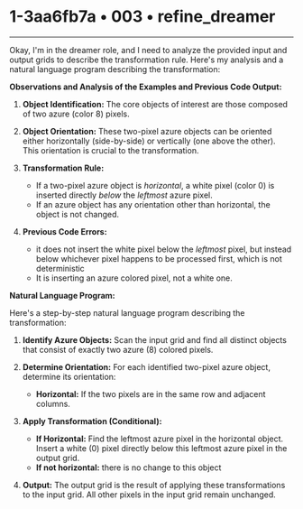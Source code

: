 # 1-3aa6fb7a • 003 • refine_dreamer

---
Okay, I'm in the dreamer role, and I need to analyze the provided input and output grids to describe the transformation rule. Here's my analysis and a natural language program describing the transformation:

**Observations and Analysis of the Examples and Previous Code Output:**

1.  **Object Identification:** The core objects of interest are those composed of two azure (color 8) pixels.

2.  **Object Orientation:** These two-pixel azure objects can be oriented either horizontally (side-by-side) or vertically (one above the other). This orientation is crucial to the transformation.

3.  **Transformation Rule:**
    *   If a two-pixel azure object is *horizontal*, a white pixel (color 0) is inserted directly *below* the *leftmost* azure pixel.
    *  If an azure object has any orientation other than horizontal, the object is not changed.

4. **Previous Code Errors:**
    - it does not insert the white pixel below the *leftmost* pixel, but instead below whichever pixel happens to be processed first, which is not deterministic
    - It is inserting an azure colored pixel, not a white one.

**Natural Language Program:**

Here's a step-by-step natural language program describing the transformation:

1.  **Identify Azure Objects:** Scan the input grid and find all distinct objects that consist of exactly two azure (8) colored pixels.

2.  **Determine Orientation:** For each identified two-pixel azure object, determine its orientation:
    *   **Horizontal:** If the two pixels are in the same row and adjacent columns.

3.  **Apply Transformation (Conditional):**
    *   **If Horizontal:** Find the leftmost azure pixel in the horizontal object. Insert a white (0) pixel directly below this leftmost azure pixel in the output grid.
    * **If not horizontal:** there is no change to this object

4.  **Output:** The output grid is the result of applying these transformations to the input grid. All other pixels in the input grid remain unchanged.

